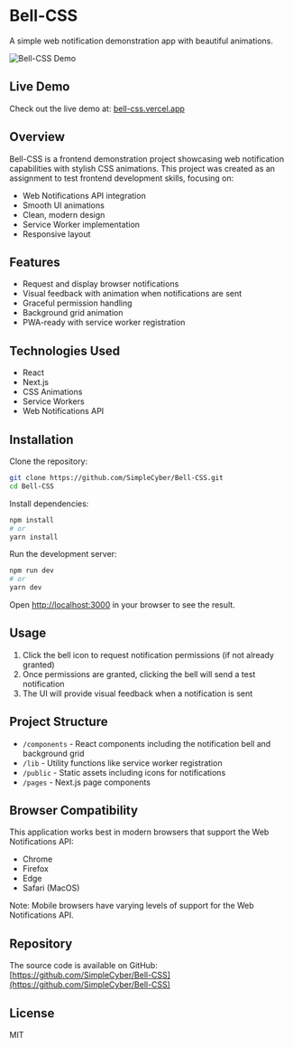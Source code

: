 # Bell-CSS

A simple web notification demonstration app with beautiful animations.

![Bell-CSS Demo](https://raw.githubusercontent.com/SimpleCyber/Bell-CSS/image.png)

## Live Demo

Check out the live demo at: [bell-css.vercel.app](https://bell-css.vercel.app)

## Overview

Bell-CSS is a frontend demonstration project showcasing web notification capabilities with stylish CSS animations. This project was created as an assignment to test frontend development skills, focusing on:

- Web Notifications API integration
- Smooth UI animations
- Clean, modern design
- Service Worker implementation
- Responsive layout

## Features

- Request and display browser notifications
- Visual feedback with animation when notifications are sent
- Graceful permission handling
- Background grid animation
- PWA-ready with service worker registration

## Technologies Used

- React
- Next.js
- CSS Animations
- Service Workers
- Web Notifications API

## Installation

Clone the repository:

```bash
git clone https://github.com/SimpleCyber/Bell-CSS.git
cd Bell-CSS
```

Install dependencies:

```bash
npm install
# or
yarn install
```

Run the development server:

```bash
npm run dev
# or
yarn dev
```

Open [http://localhost:3000](http://localhost:3000) in your browser to see the result.

## Usage

1. Click the bell icon to request notification permissions (if not already granted)
2. Once permissions are granted, clicking the bell will send a test notification
3. The UI will provide visual feedback when a notification is sent

## Project Structure

- `/components` - React components including the notification bell and background grid
- `/lib` - Utility functions like service worker registration
- `/public` - Static assets including icons for notifications
- `/pages` - Next.js page components

## Browser Compatibility

This application works best in modern browsers that support the Web Notifications API:
- Chrome
- Firefox
- Edge
- Safari (MacOS)

Note: Mobile browsers have varying levels of support for the Web Notifications API.

## Repository

The source code is available on GitHub: [https://github.com/SimpleCyber/Bell-CSS](https://github.com/SimpleCyber/Bell-CSS)

## License

MIT
